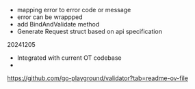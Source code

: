- mapping error to error code or message
- error can be wrappped
- add BindAndValidate method
- Generate Request struct based on api specification

20241205
- Integrated with current OT codebase
- 



https://github.com/go-playground/validator?tab=readme-ov-file